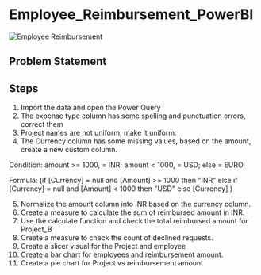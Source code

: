 # Employee_Reimbursement_PowerBI

![Employee Reimbursement]([https://github.com/alexvatti/Employee_Reimbursement_PowerBI/blob/main/Capture.png])

## Problem Statement
## Steps
1. Import the data and open the Power Query
2. The expense type column has some spelling and punctuation errors, correct them
3. Project names are not uniform, make it uniform.
4. The Currency column has some missing values, based on the amount, create a new custom column.
   
Condition: amount >= 1000, = INR; amount < 1000, = USD; else = EURO

Formula: (if [Currency] = null and [Amount] >= 1000 then "INR" else if [Currency] = null and [Amount] < 1000 then "USD" else [Currency] )

5. Normalize the amount column into INR based on the currency column.
6. Create a measure to calculate the sum of reimbursed amount in INR.
7. Use the calculate function and check the total reimbursed amount for Project_B
8. Create a measure to check the count of declined requests.
9. Create a slicer visual for the Project and employee
10. Create a bar chart for employees and reimbursement amount.
11. Create a pie chart for Project vs reimbursement amount
